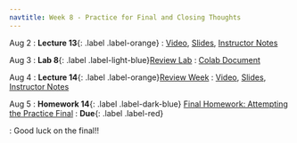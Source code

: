 ```yaml
---
navtitle: Week 8 - Practice for Final and Closing Thoughts
---
```


Aug 2
: **Lecture 13**{: .label .label-orange}[](#)
  : [Video](#), [Slides](#), [Instructor Notes](#)

Aug 3
: **Lab 8**{: .label .label-light-blue}[Review Lab](#)
  : [Colab Document](#)

Aug 4
: **Lecture 14**{: .label .label-orange}[Review Week](#)
  : [Video](#), [Slides](#), [Instructor Notes](#)

Aug 5
: **Homework 14**{: .label .label-dark-blue} [Final Homework: Attempting the Practice Final](#)
  : **Due**{: .label .label-red} 

: Good luck on the final!!


